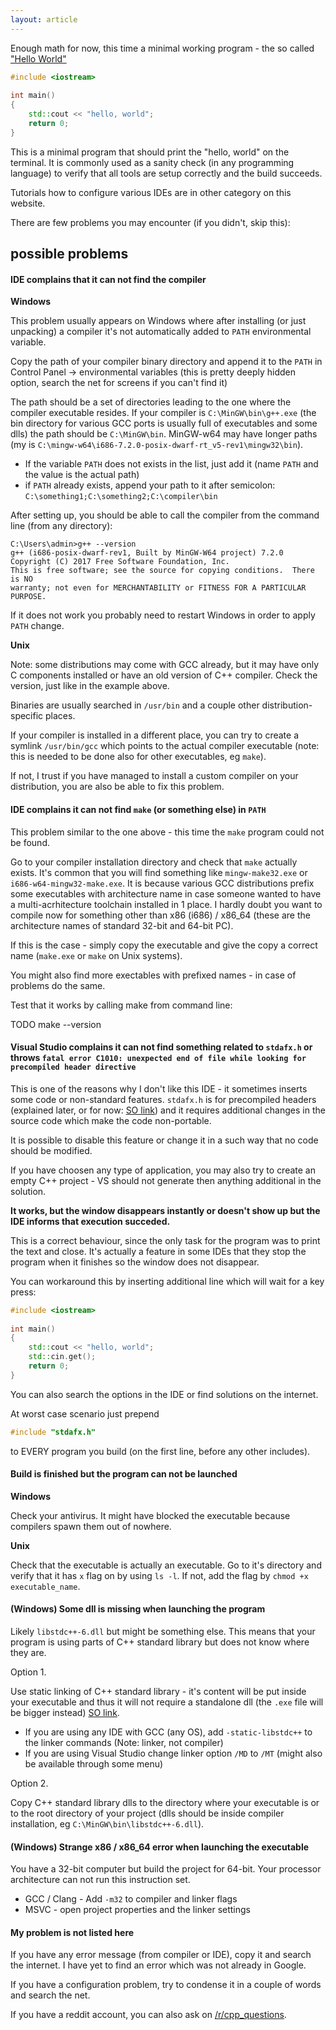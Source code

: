 ```yaml
---
layout: article
---
```


Enough math for now, this time a minimal working program - the so called ["Hello World"](https://en.wikipedia.org/wiki/"Hello,_World!"_program)

```c++
#include <iostream>
 
int main()
{
	std::cout << "hello, world";
	return 0;
}
```

This is a minimal program that should print the "hello, world" on the terminal. It is commonly used as a sanity check (in any programming language) to verify that all tools are setup correctly and the build succeeds.

<div class="note info">

Tutorials how to configure various IDEs are in other category on this website.
</div>

There are few problems you may encounter (if you didn't, skip this):

## possible problems

#### IDE complains that it can not find the compiler

**Windows**

This problem usually appears on Windows where after installing (or just unpacking) a compiler it's not automatically added to `PATH` environmental variable.

Copy the path of your compiler binary directory and append it to the `PATH` in Control Panel -> environmental variables (this is pretty deeply hidden option, search the net for screens if you can't find it)

The path should be a set of directories leading to the one where the compiler executable resides. If your compiler is `C:\MinGW\bin\g++.exe` (the bin directory for various GCC ports is usually full of executables and some dlls) the path should be `C:\MinGW\bin`. MinGW-w64 may have longer paths (my is `C:\mingw-w64\i686-7.2.0-posix-dwarf-rt_v5-rev1\mingw32\bin`).

- If the variable `PATH` does not exists in the list, just add it (name `PATH` and the value is the actual path)
- if `PATH` already exists, append your path to it after semicolon: `C:\something1;C:\something2;C:\compiler\bin`

After setting up, you should be able to call the compiler from the command line (from any directory):

```shell
C:\Users\admin>g++ --version
g++ (i686-posix-dwarf-rev1, Built by MinGW-W64 project) 7.2.0
Copyright (C) 2017 Free Software Foundation, Inc.
This is free software; see the source for copying conditions.  There is NO
warranty; not even for MERCHANTABILITY or FITNESS FOR A PARTICULAR PURPOSE.
```

If it does not work you probably need to restart Windows in order to apply `PATH` change.

**Unix**

Note: some distributions may come with GCC already, but it may have only C components installed or have an old version of C++ compiler. Check the version, just like in the example above.

Binaries are usually searched in `/usr/bin` and a couple other distribution-specific places.

If your compiler is installed in a different place, you can try to create a symlink `/usr/bin/gcc` which points to the actual compiler executable (note: this is needed to be done also for other executables, eg `make`).

If not, I trust if you have managed to install a custom compiler on your distribution, you are also be able to fix this problem.

#### IDE complains it can not find `make` (or something else) in `PATH`

This problem similar to the one above - this time the `make` program could not be found.

Go to your compiler installation directory and check that `make` actually exists. It's common that you will find something like `mingw-make32.exe` or `i686-w64-mingw32-make.exe`. It is because various GCC distributions prefix some executables with architecture name in case someone wanted to have a multi-acrhitecture toolchain installed in 1 place. I hardly doubt you want to compile now for something other than x86 (i686) / x86_64 (these are the architecture names of standard 32-bit and 64-bit PC).

If this is the case - simply copy the executable and give the copy a correct name (`make.exe` or `make` on Unix systems).

You might also find more exectables with prefixed names - in case of problems do the same.

Test that it works by calling make from command line:

TODO make --version

#### Visual Studio complains it can not find something related to `stdafx.h` or throws `fatal error C1010: unexpected end of file while looking for precompiled header directive`

This is one of the reasons why I don't like this IDE - it sometimes inserts some code or non-standard features. `stdafx.h` is for precompiled headers (explained later, or for now: [SO link](https://stackoverflow.com/questions/4726155/)) and it requires additional changes in the source code which make the code non-portable.

It is possible to disable this feature or change it in a such way that no code should be modified.

If you have choosen any type of application, you may also try to create an empty C++ project - VS should not generate then anything additional in the solution.

**It works, but the window disappears instantly or doesn't show up but the IDE informs that execution succeded.**

This is a correct behaviour, since the only task for the program was to print the text and close. It's actually a feature in some IDEs that they stop the program when it finishes so the window does not disappear.

You can workaround this by inserting additional line which will wait for a key press:

```c++
#include <iostream>
 
int main()
{
	std::cout << "hello, world";
	std::cin.get();
	return 0;
}
```

You can also search the options in the IDE or find solutions on the internet.

At worst case scenario just prepend

```c++
#include "stdafx.h"
```

to EVERY program you build (on the first line, before any other includes).

#### Build is finished but the program can not be launched

**Windows**

Check your antivirus. It might have blocked the executable because compilers spawn them out of nowhere.

**Unix**

Check that the executable is actually an executable. Go to it's directory and verify that it has `x` flag on by using `ls -l`. If not, add the flag by `chmod +x executable_name`.

#### (Windows) Some dll is missing when launching the program

Likely `libstdc++-6.dll` but might be something else. This means that your program is using parts of C++ standard library but does not know where they are.

Option 1.

Use static linking of C++ standard library - it's content will be put inside your executable and thus it will not require a standalone dll (the `.exe` file will be bigger instead) [SO link](https://stackoverflow.com/questions/26103966/how-can-i-statically-link-standard-library-to-my-c-program).

- If you are using any IDE with GCC (any OS), add `-static-libstdc++` to the linker commands (Note: linker, not compiler)
- If you are using Visual Studio change linker option `/MD` to `/MT` (might also be available through some menu)

Option 2.

Copy C++ standard library dlls to the directory where your executable is or to the root directory of your project (dlls should be inside compiler installation, eg `C:\MinGW\bin\libstdc++-6.dll`).

#### (Windows) Strange x86 / x86_64 error when launching the executable

You have a 32-bit computer but build the project for 64-bit. Your processor architecture can not run this instruction set.

- GCC / Clang - Add `-m32` to compiler and linker flags
- MSVC - open project properties and the linker settings

#### My problem is not listed here

If you have any error message (from compiler or IDE), copy it and search the internet. I have yet to find an error which was not already in Google.

If you have a configuration problem, try to condense it in a couple of words and search the net.

If you have a reddit account, you can also ask on [/r/cpp_questions](https://www.reddit.com/r/cpp_questions/).
